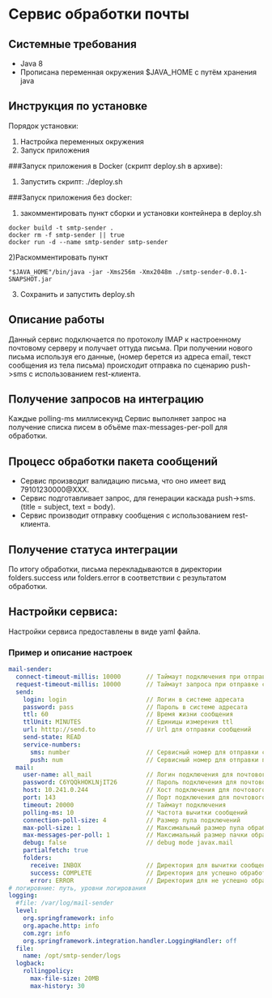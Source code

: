 Сервис обработки почты
=

Системные требования
-
- Java 8
- Прописана переменная окружения $JAVA_HOME с путём хранения java


Инструкция по установке
- 
Порядок установки:
1) Настройка переменных окружения
2) Запуск приложения

###Запуск приложения в Docker (скрипт deploy.sh в архиве):
1) Запустить скрипт: ./deploy.sh

###Запуск приложения без docker:
1) закомментировать пункт сборки и установки контейнера в deploy.sh
```shell
docker build -t smtp-sender .
docker rm -f smtp-sender || true
docker run -d --name smtp-sender smtp-sender
```   
2)Раскомментировать пункт
```shell
"$JAVA_HOME"/bin/java -jar -Xms256m -Xmx2048m ./smtp-sender-0.0.1-SNAPSHOT.jar
```
3) Сохранить и запустить deploy.sh

Описание работы
-
Данный сервис подключается по протоколу IMAP к настроенному почтовому серверу и получает оттуда письма.
При получении нового письма используя его данные, (номер берется из адреса email, текст сообщения из тела письма) происходит отправка по сценарию push->sms с использованием rest-клиента.


Получение запросов на интеграцию
-
Каждые polling-ms миллисекунд Сервис выполняет запрос на получение списка писем в объёме max-messages-per-poll для обработки.

Процесс обработки пакета сообщений
-
- Сервис производит валидацию письма, что оно имеет вид 79101230000@XXX.
- Сервис подготавливает запрос, для генерации каскада push->sms. (title = subject, text = body).
- Сервис производит отправку сообщения с использованием rest-клиента.

Получение статуса интеграции
-
По итогу обработки, письма перекладываются в директории folders.success или folders.error в соответствии с результатом обработки.

Настройки сервиса:
-
Настройки сервиса предоставлены в виде yaml файла.

### Пример и описание настроек

```yaml
mail-sender:
  connect-timeout-millis: 10000       // Таймаут подключения при отправке сообщений
  request-timeout-millis: 10000       // Таймаут запроса при отправке сообщений
  send:
    login: login                      // Логин в системе адресата
    password: pass                    // Пароль в системе адресата
    ttl: 60                           // Время жизни сообщения
    ttlUnit: MINUTES                  // Единицы измерения ttl
    url: htttp://send.to              // Url для отправки сообщений
    send-state: READ
    service-numbers:
      sms: number                     // Сервисный номер для отправки смс
      push: num                       // Сервисный номер для отправки пушей
  mail:
    user-name: all_mail               // Логин подключения для почтового сервера
    password: C6YQQkHOKLNjIT26        // Пароль подключения для почтового сервера
    host: 10.241.0.244                // Хост подключения для почтового сервера
    port: 143                         // Порт подключения для почтового сервера
    timeout: 20000                    // Таймаут подключения
    polling-ms: 10                    // Частота вычитки сообщений
    connection-poll-size: 4           // Размер пула подключений
    max-poll-size: 1                  // Максимальный размер пула обработки сообщений
    max-messages-per-poll: 1          // Максимальный размер пачки обработки сообщений
    debug: false                      // debug mode javax.mail
    partialfetch: true
    folders:
      receive: INBOX                  // Директория для вычитки сообщений
      success: COMPLETE               // Директория для успешно обработанных сообщений
      error: ERROR                    // Директория для не успешно обработанных сообщений
# логировние: путь, уровни логирования
logging:
  #file: /var/log/mail-sender
  level:
    org.springframework: info
    org.apache.http: info
    com.zgr: info
    org.springframework.integration.handler.LoggingHandler: off
  file:
    name: /opt/smtp-sender/logs
  logback:
    rollingpolicy:
      max-file-size: 20MB
      max-history: 30
```